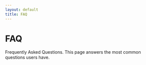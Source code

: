 ```yaml
---
layout: default
title: FAQ
---
```

# FAQ
Frequently Asked Questions. This page answers the most common questions users have.